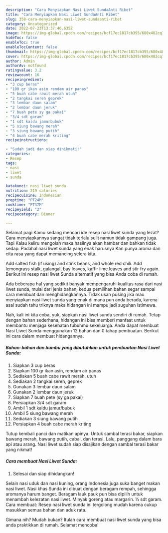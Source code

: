 ```yaml
---
description: "Cara Menyiapkan Nasi Liwet SundaAnti Ribet"
title: "Cara Menyiapkan Nasi Liwet SundaAnti Ribet"
slug: 358-cara-menyiapkan-nasi-liwet-sundaanti-ribet
category: Uncategorized
date: 2022-07-23T13:37:46.635Z
image: https://img-global.cpcdn.com/recipes/bcf17ec1817cb395/680x482cq70/nasi-liwet-sunda-foto-resep-utama.jpg
hideToc: false
enableToc: true
enableTocContent: false
thumbnail: https://img-global.cpcdn.com/recipes/bcf17ec1817cb395/680x482cq70/nasi-liwet-sunda-foto-resep-utama.jpg
cover: https://img-global.cpcdn.com/recipes/bcf17ec1817cb395/680x482cq70/nasi-liwet-sunda-foto-resep-utama.jpg
author: Admin
authorAv: notfound
ratingvalue: 3.2
reviewcount: 16
recipeingredient:
- "3 cup beras"
- "100 gr ikan asin rendam air panas"
- "5 buah cabe rawit merah utuh"
- "2 tangkai sereh geprek"
- "3 lembar daun salam"
- "2 lembar daun jeruk"
- "7 buah pete sy ga pakai"
- "3/4 sdt garam"
- "1 sdt kaldu jamurbubuk"
- "5 siung bawang merah"
- "3 siung bawang putih"
- "4 buah cabe merah kriting"
recipeinstructions:

- "Sudah jadi dan siap dinikmati!"
categories:
- Resep
tags:
- nasi
- liwet
- sunda

katakunci: nasi liwet sunda 
nutrition: 219 calories
recipecuisine: Indonesian
preptime: "PT24M"
cooktime: "PT37M"
recipeyield: "2"
recipecategory: Dinner

---
```



Selamat pagi Kamu sedang mencari ide resep nasi liwet sunda yang lezat? Cara menyiapkannya sangat tidak terlalu sulit namun tidak gampang juga. Tapi Kalau keliru mengolah maka hasilnya akan hambar dan bahkan tidak sedap. Padahal nasi liwet sunda yang enak harusnya Kan punya aroma dan cita rasa yang dapat memancing selera kita.


Add salted fish (if using) and stink beans, and whole red chili. Add lemongrass stalk, galangal, bay leaves, kaffir lime leaves and stir fry again. Berikut ini resep nasi liwet Sunda alternatif yang bisa Anda coba di rumah.

Ada beberapa hal yang sedikit banyak mempengaruhi kualitas rasa dari nasi liwet sunda, mulai dari jenis bahan, kedua pemilihan bahan segar sampai cara membuat dan menghidangkannya. Tidak usah pusing jika mau menyiapkan nasi liwet sunda yang enak di mana pun anda berada, karena asal sudah tahu triknya maka hidangan ini mampu jadi suguhan istimewa.


Nah, kali ini kita coba, yuk, siapkan nasi liwet sunda sendiri di rumah. Tetap dengan bahan sederhana, hidangan ini bisa memberi manfaat untuk membantu menjaga kesehatan tubuhmu sekeluarga. Anda dapat membuat Nasi Liwet Sunda menggunakan 12 bahan dan 0 tahap pembuatan. Berikut ini cara dalam membuat hidangannya.

<!--inarticleads1-->

##### Bahan-bahan dan bumbu yang dibutuhkan untuk pembuatan Nasi Liwet Sunda:

1. Siapkan 3 cup beras
1. Siapkan 100 gr ikan asin, rendam air panas
1. Sediakan 5 buah cabe rawit merah, utuh
1. Sediakan 2 tangkai sereh, geprek
1. Gunakan 3 lembar daun salam
1. Gunakan 2 lembar daun jeruk
1. Siapkan 7 buah pete (sy ga pakai)
1. Persiapkan 3/4 sdt garam
1. Ambil 1 sdt kaldu jamur/bubuk
1. Ambil 5 siung bawang merah
1. Sediakan 3 siung bawang putih
1. Persiapkan 4 buah cabe merah kriting


Tutup kembali panci dan matikan apinya. Untuk sambal terasi bakar, siapkan bawang merah, bawang putih, cabai, dan terasi. Lalu, panggang dalam bara api atau arang. Nasi liwet sudah siap disajikan dengan sambal terasi bakar yang nikmat! 

<!--inarticleads2-->

##### Cara membuat Nasi Liwet Sunda:


1. Selesai dan siap dihidangkan!

Selain nasi uduk dan nasi kuning, orang Indonesia juga suka banget makan nasi liwet. Nasi khas Sunda ini dibuat dengan beragam rempah, sehingga aromanya harum banget. Beragam lauk pauk pun bisa dipilih untuk menambah kelezatan nasi liwet. Minyak goreng atau margarin. ½ sdt garam. Cara membuat: Resep nasi liwet sunda ini tergolong mudah karena cukup masukkan semua bahan dan aduk rata. 

Gimana nih? Mudah bukan? Itulah cara membuat nasi liwet sunda yang bisa anda praktikkan di rumah. Selamat mencoba!
